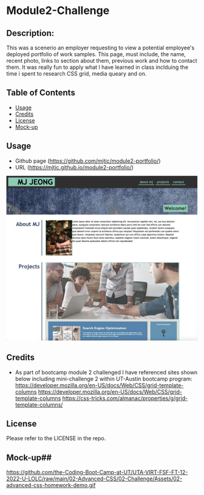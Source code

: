 # Module2-Challenge

## Description:
This was a scenerio an employer requesting to view a potential employee's deployed portfolio of work samples. This page, must include, the name, recent photo, links to 
section about them, previous work and how to contact them. It was really fun to apply what I have learned in class inclduing the time i spent to research CSS grid, media queary and on.



## Table of Contents

- [Usage](#usage)
- [Credits](#credits)
- [License](#license)
- [Mock-up](#mock-up)

## Usage
- Github page (https://github.com/mjtic/module2-portfolio/)
- URL (https://mjtic.github.io/module2-portfolio/)

![Horiseon-webpage](./assets/portfolio-module2.png)

## Credits
- As part of bootcamp module 2 challenged I have referenced sites shown below including mini-challenge 2 within UT-Austin bootcamp program:
https://developer.mozilla.org/en-US/docs/Web/CSS/grid-template-columns
https://developer.mozilla.org/en-US/docs/Web/CSS/grid-template-columns
https://css-tricks.com/almanac/properties/g/grid-template-columns/
## License

Please refer to the LICENSE in the repo.



## Mock-up##
https://github.com/the-Coding-Boot-Camp-at-UT/UTA-VIRT-FSF-FT-12-2022-U-LOLC/raw/main/02-Advanced-CSS/02-Challenge/Assets/02-advanced-css-homework-demo.gif